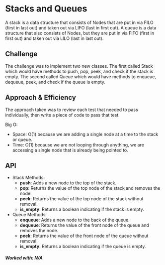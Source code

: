 # Stacks and Queues
A stack is a data structure that consists of Nodes that are put in via FILO
(first in last out) and taken out via LIFO (last in first out).  A queue is
a data structure that also consists of Nodes, but they are put in via FIFO
(first in first out) and taken out via LILO (last in last out).

## Challenge
The challenge was to implement two new classes.  The first called Stack which
would have methods to push, pop, peek, and check if the stack is empty.  The
second called Queue which would have methods to enqueue, dequeue, peek,
and check if the queue is empty.

## Approach & Efficiency
The approach taken was to review each test that needed to pass individually,
then write a piece of code to pass that test.

Big O:
* Space: O(1) because we are adding a single node at a time to the stack or
  queue.
* Time: O(1) because we are not looping through anything, we are accessing a
  single node that is already being pointed to.

## API
* Stack Methods:
  * __push__: Adds a new node to the top of the stack.
  * __pop__: Returns the value of the top node of the stack and removes the
    node.
  * __peek__: Returns the value of the top node of the stack without removal.
  * __is_empty__: Returns a boolean indicating if the stack is empty.
* Queue Methods:
  * __enqueue__: Adds a new node to the back of the queue.
  * __dequeue__: Returns the value of the front node of the queue and
    removes the node.
  * __peek__: Returns the value of the front node of the queue without removal.
  * __is_empty__: Returns a boolean indicating if the queue is empty.

##### Worked with: N/A
